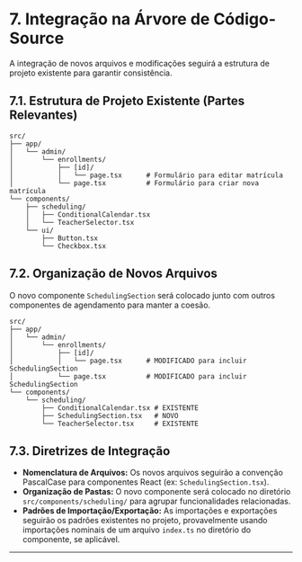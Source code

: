 # 7. Integração na Árvore de Código-Source

A integração de novos arquivos e modificações seguirá a estrutura de projeto existente para garantir consistência.

## 7.1. Estrutura de Projeto Existente (Partes Relevantes)
```plaintext
src/
├── app/
│   └── admin/
│       └── enrollments/
│           ├── [id]/
│           │   └── page.tsx      # Formulário para editar matrícula
│           └── page.tsx          # Formulário para criar nova matrícula
└── components/
    ├── scheduling/
    │   ├── ConditionalCalendar.tsx
    │   └── TeacherSelector.tsx
    └── ui/
        ├── Button.tsx
        └── Checkbox.tsx
```

## 7.2. Organização de Novos Arquivos
O novo componente `SchedulingSection` será colocado junto com outros componentes de agendamento para manter a coesão.

```plaintext
src/
├── app/
│   └── admin/
│       └── enrollments/
│           ├── [id]/
│           │   └── page.tsx      # MODIFICADO para incluir SchedulingSection
│           └── page.tsx          # MODIFICADO para incluir SchedulingSection
└── components/
    └── scheduling/
        ├── ConditionalCalendar.tsx # EXISTENTE
        ├── SchedulingSection.tsx   # NOVO
        └── TeacherSelector.tsx     # EXISTENTE
```

## 7.3. Diretrizes de Integração
*   **Nomenclatura de Arquivos:** Os novos arquivos seguirão a convenção PascalCase para componentes React (ex: `SchedulingSection.tsx`).
*   **Organização de Pastas:** O novo componente será colocado no diretório `src/components/scheduling/` para agrupar funcionalidades relacionadas.
*   **Padrões de Importação/Exportação:** As importações e exportações seguirão os padrões existentes no projeto, provavelmente usando importações nominais de um arquivo `index.ts` no diretório do componente, se aplicável.

---